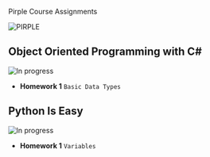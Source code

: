  Pirple Course Assignments

![PIRPLE](https://scontent-mad1-1.xx.fbcdn.net/v/t1.0-9/40252557_1101536866667589_7194468742225461248_o.png?_nc_cat=107&_nc_ht=scontent-mad1-1.xx&oh=5f22c70c9178f1237aa0c79ca2276152&oe=5D31E43E)

## Object Oriented Programming with C#
![In progress](https://img.shields.io/badge/-Studying-blueviolet.svg)

* **Homework 1** `Basic Data Types`

## Python Is Easy
![In progress](https://img.shields.io/badge/-Studying-blueviolet.svg)

* **Homework 1** `Variables`
